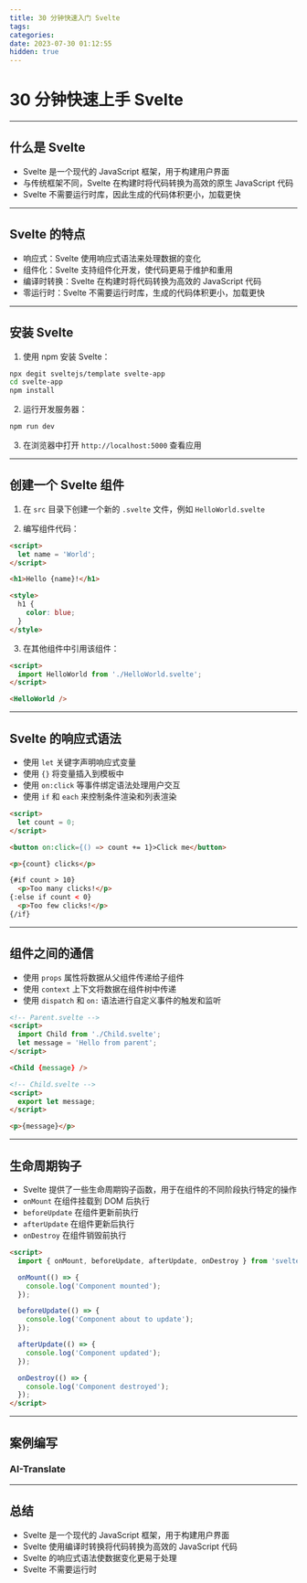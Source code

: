 ```yaml
---
title: 30 分钟快速入门 Svelte
tags: 
categories:
date: 2023-07-30 01:12:55
hidden: true
---
```


# 30 分钟快速上手 Svelte

---

## 什么是 Svelte

- Svelte 是一个现代的 JavaScript 框架，用于构建用户界面
- 与传统框架不同，Svelte 在构建时将代码转换为高效的原生 JavaScript 代码
- Svelte 不需要运行时库，因此生成的代码体积更小，加载更快

---

## Svelte 的特点

- 响应式：Svelte 使用响应式语法来处理数据的变化
- 组件化：Svelte 支持组件化开发，使代码更易于维护和重用
- 编译时转换：Svelte 在构建时将代码转换为高效的 JavaScript 代码
- 零运行时：Svelte 不需要运行时库，生成的代码体积更小，加载更快

---

## 安装 Svelte

1. 使用 npm 安装 Svelte：

```bash
npx degit sveltejs/template svelte-app
cd svelte-app
npm install
```

2. 运行开发服务器：

```bash
npm run dev
```

3. 在浏览器中打开 `http://localhost:5000` 查看应用

---

## 创建一个 Svelte 组件

1. 在 `src` 目录下创建一个新的 `.svelte` 文件，例如 `HelloWorld.svelte`

2. 编写组件代码：

```html
<script>
  let name = 'World';
</script>

<h1>Hello {name}!</h1>

<style>
  h1 {
    color: blue;
  }
</style>
```

3. 在其他组件中引用该组件：

```html
<script>
  import HelloWorld from './HelloWorld.svelte';
</script>

<HelloWorld />
```

---

## Svelte 的响应式语法

- 使用 `let` 关键字声明响应式变量
- 使用 `{}` 将变量插入到模板中
- 使用 `on:click` 等事件绑定语法处理用户交互
- 使用 `if` 和 `each` 来控制条件渲染和列表渲染

```html
<script>
  let count = 0;
</script>

<button on:click={() => count += 1}>Click me</button>

<p>{count} clicks</p>

{#if count > 10}
  <p>Too many clicks!</p>
{:else if count < 0}
  <p>Too few clicks!</p>
{/if}
```

---

## 组件之间的通信

- 使用 `props` 属性将数据从父组件传递给子组件
- 使用 `context` 上下文将数据在组件树中传递
- 使用 `dispatch` 和 `on:` 语法进行自定义事件的触发和监听

```html
<!-- Parent.svelte -->
<script>
  import Child from './Child.svelte';
  let message = 'Hello from parent';
</script>

<Child {message} />

<!-- Child.svelte -->
<script>
  export let message;
</script>

<p>{message}</p>
```

---

## 生命周期钩子

- Svelte 提供了一些生命周期钩子函数，用于在组件的不同阶段执行特定的操作
- `onMount` 在组件挂载到 DOM 后执行
- `beforeUpdate` 在组件更新前执行
- `afterUpdate` 在组件更新后执行
- `onDestroy` 在组件销毁前执行

```html
<script>
  import { onMount, beforeUpdate, afterUpdate, onDestroy } from 'svelte';

  onMount(() => {
    console.log('Component mounted');
  });

  beforeUpdate(() => {
    console.log('Component about to update');
  });

  afterUpdate(() => {
    console.log('Component updated');
  });

  onDestroy(() => {
    console.log('Component destroyed');
  });
</script>
```

---
## 案例编写

### AI-Translate
---

## 总结

- Svelte 是一个现代的 JavaScript 框架，用于构建用户界面
- Svelte 使用编译时转换将代码转换为高效的 JavaScript 代码
- Svelte 的响应式语法使数据变化更易于处理
- Svelte 不需要运行时